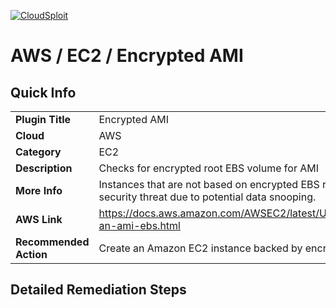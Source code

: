 [![CloudSploit](https://cloudsploit.com/img/logo-big-text-100.png "CloudSploit")](https://cloudsploit.com)

# AWS / EC2 / Encrypted AMI

## Quick Info

| | |
|-|-|
| **Plugin Title** | Encrypted AMI |
| **Cloud** | AWS |
| **Category** | EC2 |
| **Description** | Checks for encrypted root EBS volume for AMI |
| **More Info** | Instances that are not based on encrypted EBS root volumes pose a security threat due to potential data snooping. |
| **AWS Link** | https://docs.aws.amazon.com/AWSEC2/latest/UserGuide/creating-an-ami-ebs.html |
| **Recommended Action** | Create an Amazon EC2 instance backed by encrypted EBS volume. |

## Detailed Remediation Steps

